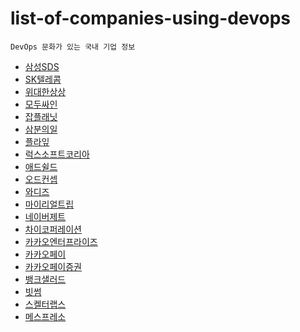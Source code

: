 # list-of-companies-using-devops
```
DevOps 문화가 있는 국내 기업 정보
```

- [삼성SDS](https://m.catch.co.kr/NCS/RecruitInfoDetails/234905)
- [SK텔레콤](https://m.incruit.com/jobdb_info/jobpost.asp?job=2201140003316)
- [위대한상상](https://www.wanted.co.kr/wd/22444?utm_campaign=google_jobs_apply&utm_source=google_jobs_apply&utm_medium=organic)
- [모두싸인](https://www.wanted.co.kr/wd/48991?utm_campaign=google_jobs_apply&utm_source=google_jobs_apply&utm_medium=organic)
- [잡플래닛](https://www.jobplanet.co.kr/companies/86783/job_postings/1231062/devops-engineer/%EC%9E%A1%ED%94%8C%EB%9E%98%EB%8B%9B)
- [삼분의일](https://www.wanted.co.kr/wd/113646)
- [플라잎](https://www.wanted.co.kr/wd/105183)
- [럭스소프트코리아](https://www.wanted.co.kr/wd/112460)
- [애드쉴드](https://www.wanted.co.kr/wd/91817)
- [오드컨셉](https://www.wanted.co.kr/wd/38061)
- [와디즈](https://www.wanted.co.kr/wd/52885)
- [마이리얼트립](https://www.wanted.co.kr/wd/41659)
- [네이버제트](https://www.wanted.co.kr/wd/117957)
- [차이코퍼레이션](https://www.rocketpunch.com/jobs/129220)
- [카카오엔터프라이즈](https://linkareer.com/activity/86167)
- [카카오페이](https://www.teamblind.com/kr/company/%EC%B9%B4%EC%B9%B4%EC%98%A4%ED%8E%98%EC%9D%B4/job/95)
- [카카오페이증권](https://www.wanted.co.kr/wd/64223?utm_campaign=google_jobs_apply&utm_source=google_jobs_apply&utm_medium=organic)
- [뱅크샐러드](https://jobs.smartrecruiters.com/banksalad/743999817755466?utm_campaign=google_jobs_apply&utm_source=google_jobs_apply&utm_medium=organic)
- [빗썸](https://www.jumpit.co.kr/position/8975?DP=POSITION_VIEW_RECOMMEND&utm_campaign=google_jobs_apply&utm_source=google_jobs_apply&utm_medium=organic)
- [스켈터랩스](https://www.rocketpunch.com/jobs/129303/InfraDevops-Engineer?utm_campaign=google_jobs_apply&utm_source=google_jobs_apply&utm_medium=organic)
- [메스프레소](https://www.rocketpunch.com/jobs/102016/DevOps-Engineer-%EB%8D%B0%EB%B8%8C%EC%98%B5%EC%8A%A4-%EC%97%94%EC%A7%80%EB%8B%88%EC%96%B4)
